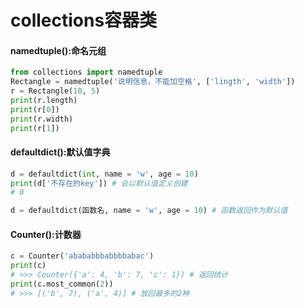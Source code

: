 # collections容器类

#### namedtuple():命名元组

```python
from collections import namedtuple
Rectangle = namedtuple('说明信息，不能加空格', ['lingth', 'width'])
r = Rectangle(10, 5)
print(r.length)
print(r[0])
print(r.width)
print(r[1])
```

#### defaultdict():默认值字典

```python
d = defaultdict(int, name = 'w', age = 10)
print(d['不存在的key']) # 会以默认值定义创建
# 0

d = defaultdict(函数名, name = 'w', age = 10) # 函数返回作为默认值
```

#### Counter():计数器

```python
c = Counter('abababbbabbbbabac')
print(c)
# >>> Counter({'a': 4, 'b': 7, 'c': 1}) # 返回统计
print(c.most_common(2))
# >>> [('b', 7), ('a', 4)] # 放回最多的2种
```


